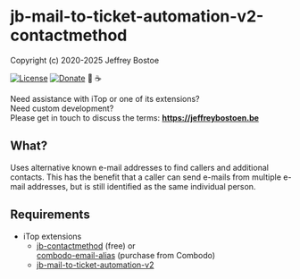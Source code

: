 # jb-mail-to-ticket-automation-v2-contactmethod
Copyright (c) 2020-2025 Jeffrey Bostoe

[![License](https://img.shields.io/github/license/jbostoen/iTop-custom-extensions)](https://github.com/jbostoen/iTop-custom-extensions/blob/master/license.md)
[![Donate](https://img.shields.io/badge/Donate-PayPal-green.svg)](https://www.paypal.me/jbostoen)
🍻 ☕


Need assistance with iTop or one of its extensions?  
Need custom development?  
Please get in touch to discuss the terms: **https://jeffreybostoen.be**

## What?

Uses alternative known e-mail addresses to find callers and additional contacts.
This has the benefit that a caller can send e-mails from multiple e-mail addresses, but is still identified as the same individual person.

## Requirements
* iTop extensions
  * [jb-contactmethod](https://github.com/jbostoen/itop-jb-contactmethod) (free) or  
    [combodo-email-alias](https://store.itophub.io/en_US/products/combodo-email-alias) (purchase from Combodo)
  * [jb-mail-to-ticket-automation-v2](https://github.com/jbostoen/itop-jb-mail-to-ticket-automation-v2)



